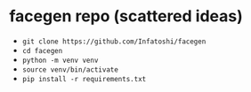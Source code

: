 # facegen repo (scattered ideas)

- `git clone https://github.com/Infatoshi/facegen`
- `cd facegen`
- `python -m venv venv`
- `source venv/bin/activate`
- `pip install -r requirements.txt`

